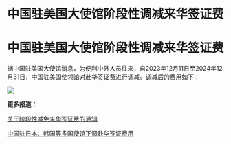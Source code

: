 # 中国驻美国大使馆阶段性调减来华签证费

# 中国驻美国大使馆阶段性调减来华签证费

据中国驻美国大使馆消息，为便利中外人员往来，自2023年12月11日至2024年12月31日，中国驻美国使领馆对赴华签证费进行调减。调减后的费用如下：

![](https://inews.gtimg.com/om_bt/OoVTyEfGIIljHL8h_ZQgKjPIqT2WF8vG7rl3dHMMbQ1csAA/1000)

**更多报道：**

[关于阶段性减免来华签证费的通知](https://news.qq.com/rain/a/20231208A05H0000)

[中国驻日本、韩国等多国使馆下调赴华签证费用](https://news.qq.com/rain/a/20231208A03JLX00)

